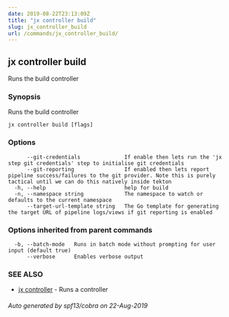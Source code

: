 ```yaml
---
date: 2019-08-22T23:13:09Z
title: "jx controller build"
slug: jx_controller_build
url: /commands/jx_controller_build/
---
```

## jx controller build

Runs the build controller

### Synopsis

Runs the build controller

```
jx controller build [flags]
```

### Options

```
      --git-credentials              If enable then lets run the 'jx step git credentials' step to initialise git credentials
      --git-reporting                If enabled then lets report pipeline success/failures to the git provider. Note this is purely tactical until we can do this natively inside tekton
  -h, --help                         help for build
  -n, --namespace string             The namespace to watch or defaults to the current namespace
      --target-url-template string   The Go template for generating the target URL of pipeline logs/views if git reporting is enabled
```

### Options inherited from parent commands

```
  -b, --batch-mode   Runs in batch mode without prompting for user input (default true)
      --verbose      Enables verbose output
```

### SEE ALSO

* [jx controller](/commands/jx_controller/)	 - Runs a controller

###### Auto generated by spf13/cobra on 22-Aug-2019
